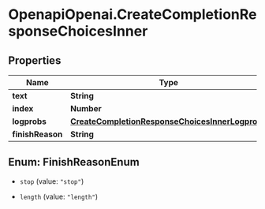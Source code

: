 # OpenapiOpenai.CreateCompletionResponseChoicesInner

## Properties

Name | Type | Description | Notes
------------ | ------------- | ------------- | -------------
**text** | **String** |  | 
**index** | **Number** |  | 
**logprobs** | [**CreateCompletionResponseChoicesInnerLogprobs**](CreateCompletionResponseChoicesInnerLogprobs.md) |  | 
**finishReason** | **String** |  | 



## Enum: FinishReasonEnum


* `stop` (value: `"stop"`)

* `length` (value: `"length"`)




